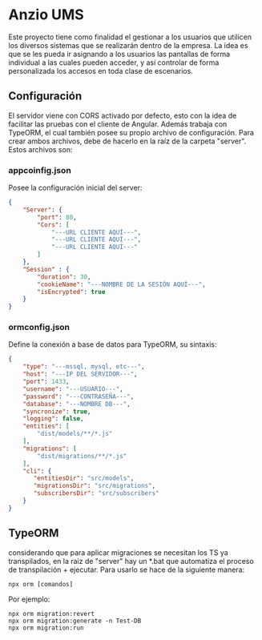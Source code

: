 # Anzio UMS

Este proyecto tiene como finalidad el gestionar a los usuarios que utilicen los diversos sistemas que se realizarán dentro de la empresa. La idea es que se les pueda ir asignando a los usuarios las pantallas de forma individual a las cuales pueden acceder, y así controlar de forma personalizada los accesos en toda clase de escenarios.

## Configuración

El servidor viene con CORS activado por defecto, esto con la idea de facilitar las pruebas con el cliente de Angular. Además trabaja con TypeORM, el cual también posee su propio archivo de configuración. Para crear ambos archivos, debe de hacerlo en la raíz de la carpeta "server". Estos archivos son:

### appcoinfig.json

Posee la configuración inicial del server:
```json
{
    "Server": {
        "port": 80,
        "Cors": [
            "---URL CLIENTE AQUÍ---",
            "---URL CLIENTE AQUÍ---",
            "---URL CLIENTE AQUÍ---"
        ]
    },
    "Session" : {
        "duration": 30,
        "cookieName": "---NOMBRE DE LA SESIÓN AQUÍ---",
        "isEncrypted": true
    }
}
```

### ormconfig.json

Define la conexión a base de datos para TypeORM, su sintaxis:
```json
{
    "type": "---mssql, mysql, etc---",
    "host": "---IP DEL SERVIDOR---",
    "port": 1433,
    "username": "---USUARIO---",
    "password": "---CONTRASEÑA---",
    "database": "---NOMBRE DB---",
    "syncronize": true,
    "logging": false,
    "entities": [
        "dist/models/**/*.js"
    ],
    "migrations": [
        "dist/migrations/**/*.js"
    ],
    "cli": {
       "entitiesDir": "src/models",
       "migrationsDir": "src/migrations",
       "subscribersDir": "src/subscribers"
    }
}
```

## TypeORM

considerando que para aplicar migraciones se necesitan los TS ya transpilados, en la raiz de "server" hay un *.bat que automatiza el proceso de transpilación + ejecutar. Para usarlo se hace de la siguiente manera:
```npm
npx orm [comandos]
```

Por ejemplo:
```npm
npx orm migration:revert
npx orm migration:generate -n Test-DB
npx orm migration:run
```